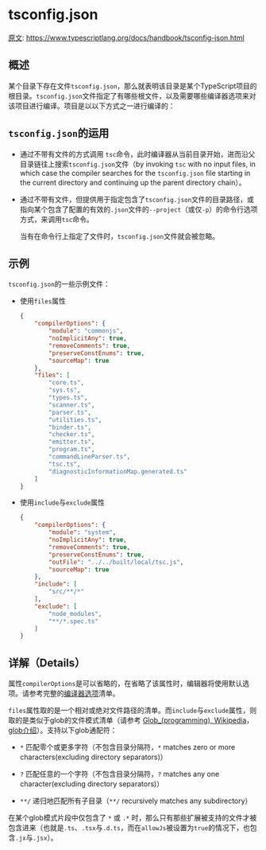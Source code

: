 # tsconfig.json


[原文](https://www.typescriptlang.org/docs/handbook/tsconfig-json.html): https://www.typescriptlang.org/docs/handbook/tsconfig-json.html


## 概述

某个目录下存在文件`tsconfig.json`，那么就表明该目录是某个TypeScript项目的根目录。`tsconfig.json`文件指定了有哪些根文件，以及需要哪些编译器选项来对该项目进行编译。项目是以以下方式之一进行编译的：


## `tsconfig.json`的运用

+ 通过不带有文件的方式调用 `tsc`命令，此时编译器从当前目录开始，进而沿父目录链往上搜索`tsconfig.json`文件（by invoking `tsc` with no input files, in which case the compiler searches for the `tsconfig.json` file starting in the current directory and continuing up the parent directory chain）。

+ 通过不带有文件，但提供用于指定包含了`tsconfig.json`文件的目录路径，或指向某个包含了配置的有效的`.json`文件的`--project`（或仅`-p`）的命令行选项方式，来调用`tsc`命令。

    当有在命令行上指定了文件时，`tsconfig.json`文件就会被忽略。

## 示例

`tsconfig.json`的一些示例文件：

+ 使用`files`属性

    ```json
    {
        "compilerOptions": {
            "module": "commonjs",
            "noImplicitAny": true,
            "removeComments": true,
            "preserveConstEnums": true,
            "sourceMap": true
        },
        "files": [
            "core.ts",
            "sys.ts",
            "types.ts",
            "scanner.ts",
            "parser.ts",
            "utilities.ts",
            "binder.ts",
            "checker.ts",
            "emitter.ts",
            "program.ts",
            "commandLineParser.ts",
            "tsc.ts",
            "diagnosticInformationMap.generated.ts"
        ]
    }
    ```

+ 使用`include`与`exclude`属性

    ```json
    {
        "compilerOptions": {
            "module": "system",
            "noImplicitAny": true,
            "removeComments": true,
            "preserveConstEnums": true,
            "outFile": "../../built/local/tsc.js",
            "sourceMap": true
        },
        "include": [
            "src/**/*"
        ],
        "exclude": [
            "node_modules",
            "**/*.spec.ts"
        ]
    }
    ```

## 详解（Details）

属性`compilerOptions`是可以省略的，在省略了该属性时，编辑器将使用默认选项。请参考完整的[编译器选项](#compiler-options)清单。

`files`属性取的是一个相对或绝对文件路径的清单。而`include`与`exclude`属性，则取的是类似于glob的文件模式清单（请参考 [Glob_(programming), Wikipedia](https://en.wikipedia.org/wiki/Glob_(programming))，[glob介绍](https://www.jianshu.com/p/ce7cf53274bb)）。支持以下glob通配符：

+ `*` 匹配零个或更多字符（不包含目录分隔符，`*` matches zero or more characters(excluding directory separators)）

+ `?` 匹配任意的一个字符（不包含目录分隔符，`?` matches any one character(excluding directory separators)）

+ `**/` 递归地匹配所有子目录（`**/` recursively matches any subdirectory）

在某个glob模式片段中仅包含了 `*` 或 `.*` 时，那么只有那些扩展被支持的文件才被包含进来（也就是`.ts`、`.tsx`与`.d.ts`，而在`allowJs`被设置为`true`的情况下，也包含`.jx`与`.jsx`）。


